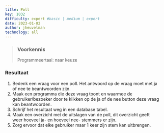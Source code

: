 ```yaml
---
title: Poll
key: 1032
difficulty: expert #basic | medium | expert
date: 2023-01-02
author: jheuvelman
technology: all
---
```






> ### Voorkennis
> Programmeertaal: naar keuze
### Resultaat

1.  Bedenk een vraag voor een poll. Het antwoord op de vraag moet met ja of nee te beantwoorden zijn.
2.  Maak een programma die deze vraag toont en waarmee de gebruiker/bezoeker door te klikken op de ja of de nee button deze vraag kan beantwoorden.
3.  Schrijf het resultaat weg in een database tabel.
4.  Maak een overzicht met de uitslagen van de poll, dit overzicht geeft weer hoeveel ja- en hoeveel nee- stemmers er zijn.
5.  Zorg ervoor dat elke gebruiker maar 1 keer zijn stem kan uitbrengen.
